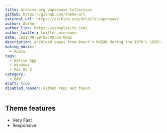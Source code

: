 ```yaml
---
title: Archive.org Vaporwave Collection
github: https://github.com/theme-url
external_url: https://archive.org/details/vaporwave
author: Author
author_link: https://examplesite.com/
author_twitter: twitter_username
date: 2021-08-29T00:00:00.000Z
description: Archived tapes from kmart's MUZAK during the 1970's 1980's
making_music:
  - Audio
tags:
  - Native App
  - Windows
  - Mac OS X
category:
  - DAW
draft: true
disabled_reason: Github repo not found
---
```


## Theme features

- Very Fast
- Responsive

